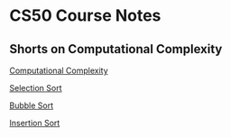 # CS50 Course Notes

## Shorts on Computational Complexity

[Computational Complexity](https://youtu.be/YoZPTyGL2IQ)

[Selection Sort](https://www.youtube.com/embed/3hH8kTHFw2A?autoplay=1&rel=0)

[Bubble Sort](https://www.youtube.com/embed/RT-hUXUWQ2I?autoplay=1&rel=0)

[Insertion Sort](https://www.youtube.com/embed/kU9M51eKSX8?autoplay=1&rel=0)
